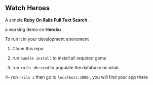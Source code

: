 ## Watch Heroes

A simple **Ruby On Rails Full Text Search** .

a working demo on **Heroku**

To run it in your development enviroment

1. Clone this repo

2. run `bundle install` to install all required gems

3. run `rails db:seed` to populate the database on mlab

4- run `rails s` then go to `localhost:3000` , you will find your app there
